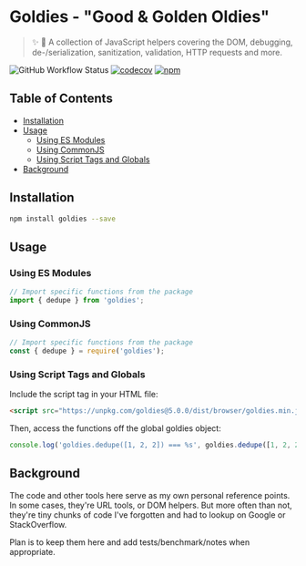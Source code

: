 # Goldies - "Good & Golden Oldies"

> ✨ 🔧 A collection of JavaScript helpers covering the DOM, debugging, de-/serialization, sanitization, validation, HTTP requests and more.

![GitHub Workflow Status](https://img.shields.io/github/actions/workflow/status/matthewhudson/goldies/main.yml)
[![codecov](https://codecov.io/github/matthewhudson/goldies/branch/main/graph/badge.svg?token=kVXZchiGn4)](https://codecov.io/github/matthewhudson/goldies)
[![npm](https://img.shields.io/npm/v/goldies)](https://www.npmjs.com/package/goldies)

## Table of Contents

- [Installation](#installation)
- [Usage](#usage)
  - [Using ES Modules](#using-es-modules)
  - [Using CommonJS](#using-commonjs)
  - [Using Script Tags and Globals](#using-script-tags-and-globals)
- [Background](#background)

## Installation

```bash
npm install goldies --save
```

## Usage

### Using ES Modules

```js
// Import specific functions from the package
import { dedupe } from 'goldies';
```

### Using CommonJS

```js
// Import specific functions from the package
const { dedupe } = require('goldies');
```

### Using Script Tags and Globals

Include the script tag in your HTML file:

```html
<script src="https://unpkg.com/goldies@5.0.0/dist/browser/goldies.min.js"></script>
```

Then, access the functions off the global goldies object:

```js
console.log('goldies.dedupe([1, 2, 2]) === %s', goldies.dedupe([1, 2, 2]));
```

## Background

The code and other tools here serve as my own personal reference points. In some
cases, they're URL tools, or DOM helpers. But more often than not, they're tiny
chunks of code I've forgotten and had to lookup on Google or StackOverflow.

Plan is to keep them here and add tests/benchmark/notes when appropriate.
